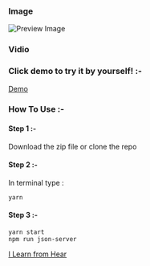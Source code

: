 
### Image
![Preview Image](https://i.ibb.co/xC8knQ4/Screenshot-89.png)

### Vidio 


### Click demo to try it by yourself! :- 

 [Demo](https://www.youtube.com/watch?v=eJyZ7k6lWfE&t=150s)

### How To Use :-

####    Step 1 :- 
 Download the zip file or clone the repo
####    Step 2 :- 
In terminal type :
```
yarn
```

#### Step 3 :-
```
yarn start
npm run json-server
```


 [I Learn from Hear](https://www.youtube.com/watch?v=eJyZ7k6lWfE&t=150s)
